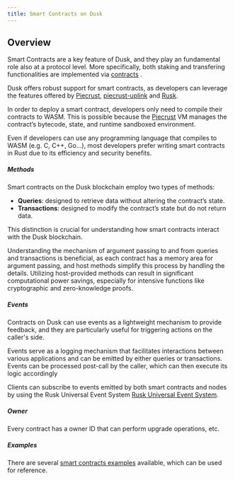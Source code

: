```yaml
---
title: Smart Contracts on Dusk
---
```


## Overview

Smart Contracts are a key feature of Dusk, and they play an fundamental role also at a protocol level. More specifically, both staking and transfering functionalities are implemented via <a href="https://github.com/dusk-network/rusk/tree/master/contracts" target="_blank" >contracts</a> .

Dusk offers robust support for smart contracts, as developers can leverage the features offered by <a href="https://github.com/dusk-network/piecrust" target="_blank" >Piecrust</a>, <a href="https://github.com/dusk-network/piecrust/blob/main/piecrust-uplink/README.md" target="_blank" >piecrust-uplink</a>  and  <a href="https://github.com/dusk-network/rusk" target="_blank" >Rusk</a>.

In order to deploy a smart contract, developers only need to compile their contracts to WASM. This is possible because the <a href="https://github.com/dusk-network/piecrust" target="_blank" >Piecrust</a> VM manages the contract’s bytecode, state, and runtime sandboxed environment.  

Even if developers can use any programming language that compiles to WASM (e.g.  C, C++, Go...), most developers prefer writing smart contracts in Rust due to its efficiency and security benefits.


##### Methods

Smart contracts on the Dusk blockchain employ two types of methods: 
- **Queries**: designed to retrieve data without altering the contract’s state.
- **Transactions**: designed to modify the contract’s state but do not return data. 

This distinction is crucial for understanding how smart contracts interact with the Dusk blockchain.

Understanding the mechanism of argument passing to and from queries and transactions is beneficial, as each contract has a memory area for argument passing, and host methods simplify this process by handling the details. Utilizing host-provided methods can result in significant computational power savings, especially for intensive functions like cryptographic and zero-knowledge proofs.

##### Events

Contracts on Dusk can use events as a lightweight mechanism to provide feedback, and they are particularly useful for triggering actions on the caller's side.

Events serve as a logging mechanism that facilitates interactions between various applications and can be emitted by either queries or transactions. Events can be processed post-call by the caller, which can then execute its logic accordingly

Clients can subscribe to events emitted by both smart contracts and nodes by using the Rusk Universal Event System <a href="https://github.com/dusk-network/rusk/wiki/RUES-(Rusk-Universal-Event-System)" target="_blank" >Rusk Universal Event System</a>.



##### Owner
Every contract has a owner ID that can perform upgrade operations, etc.


##### Examples

There are several <a href="https://github.com/dusk-network/piecrust/tree/main/contracts" target="_blank" >smart contracts examples</a> available, which can be used for reference.